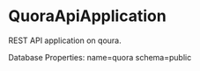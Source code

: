 # QuoraApiApplication
REST API application on qoura.

Database Properties:
  name=quora
  schema=public
